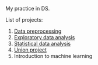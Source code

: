 My practice in DS.

List of projects:
1. [Data preprocessing](https://github.com/ushakove/praktikum_projects/blob/master/data_preprocessing.ipynb)
2. [Exploratory data analysis](https://github.com/ushakove/praktikum_projects/blob/master/exploratory_data_analysis.ipynb)
3. [Statistical data analysis](https://github.com/ushakove/praktikum_projects/blob/master/statistical_data_analysis.ipynb)
4. [Union project](https://github.com/ushakove/praktikum_projects/blob/master/union_project.ipynb)
5. Introduction to machine learning
